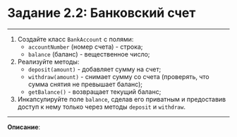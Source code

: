 # Задание 2.2: Банковский счет
***
1. Создайте класс `BankAccount` с полями:
    - `accountNumber` (номер счета) - строка;
    - `balance` (баланс) - вещественное число;
2. Реализуйте методы:
    - `deposit(amount)` - добавляет сумму на счет;
    - `withdraw(amount)` - снимает сумму со счета (проверять, что сумма снятия не превышает баланс);
    - `getBalance()` - возвращает текущий баланс;
3. Инкапсулируйте поле `balance`, сделав его приватным и предоставив доступ к нему только через методы `deposit` и `withdraw`.
***
**Описание**: 